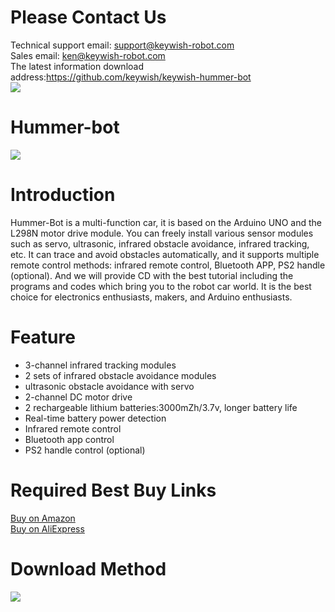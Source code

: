 # Please Contact Us
Technical support email: support@keywish-robot.com</br>
Sales email: ken@keywish-robot.com</br>
The latest information download address:https://github.com/keywish/keywish-hummer-bot   </br>
![](https://github.com/keywish/keywish-hummer-bot/raw/master/hummer-bot)

# Hummer-bot 
![](https://github.com/keywish/keywish-hummer-bot/raw/master/hummer-bot.png)


# Introduction
Hummer-Bot is a multi-function car, it is based on the Arduino UNO and the L298N motor drive module. You can freely install various sensor modules such as servo, ultrasonic, infrared obstacle avoidance, infrared tracking, etc. It can trace and avoid obstacles automatically, and it supports multiple remote control methods: infrared remote control, Bluetooth APP, PS2 handle (optional). And we will provide CD with the best tutorial including the programs and codes which bring you to the robot car world. It is the best choice for electronics enthusiasts, makers, and Arduino enthusiasts.
# Feature
* 3-channel infrared tracking modules </br>
* 2 sets of infrared obstacle avoidance modules </br>
* ultrasonic obstacle avoidance with servo </br>
* 2-channel DC motor drive </br>
* 2 rechargeable lithium batteries:3000mZh/3.7v, longer battery life </br>
* Real-time battery power detection </br>
* Infrared remote control </br>
* Bluetooth app control </br>
* PS2 handle control (optional) </br>

# Required Best Buy Links
[Buy on Amazon](https://www.amazon.com/Keywish-Hummer-Bot-Learning-Bluetooth-Ultrasonic/dp/B07CFX53W4?ref_=ast_sto_dp) </br>
[Buy on AliExpress](https://es.aliexpress.com/item/32959910793.html?spm=a2g0o.detail.100009.4.38997215Wsk0Tv&gps-id=pcDetailLeftTopSell&scm=1007.13482.95643.0&scm_id=1007.13482.95643.0&scm-url=1007.13482.95643.0&pvid=d81871eb-a70e-4ccd-8bbe-efc48e2c6042&_t=gps-id:pcDetailLeftTopSell,scm-url:1007.13482.95643.0,pvid:d81871eb-a70e-4ccd-8bbe-efc48e2c6042,tpp_buckets:668%230%23131923%2313_668%23808%234093%23864_668%23888%233325%2320_668%232846%238111%23441_668%232717%237566%23871)

# Download Method
![](https://github.com/keywish/keywish-hummer-bot/raw/master/Image.png)
